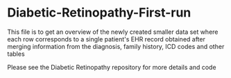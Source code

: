 # Diabetic-Retinopathy-First-run

This file is to get an overview of the newly created smaller data set where each row corresponds to a single patient's EHR record obtained after merging information from the diagnosis, family history, ICD codes and other tables

Please see the Diabetic Retinopathy repository for more details and code
